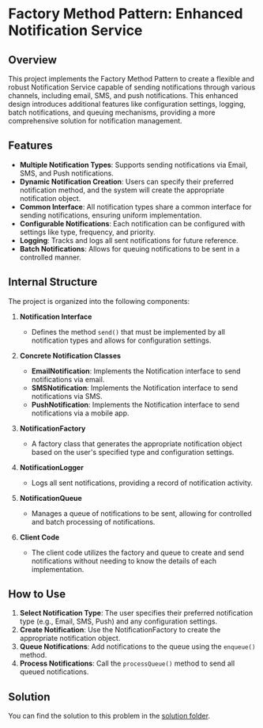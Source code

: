 # Factory Method Pattern: Enhanced Notification Service

## Overview

This project implements the Factory Method Pattern to create a flexible and robust Notification Service capable of sending notifications through various channels, including email, SMS, and push notifications. This enhanced design introduces additional features like configuration settings, logging, batch notifications, and queuing mechanisms, providing a more comprehensive solution for notification management.

## Features

- **Multiple Notification Types**: Supports sending notifications via Email, SMS, and Push notifications.
- **Dynamic Notification Creation**: Users can specify their preferred notification method, and the system will create the appropriate notification object.
- **Common Interface**: All notification types share a common interface for sending notifications, ensuring uniform implementation.
- **Configurable Notifications**: Each notification can be configured with settings like type, frequency, and priority.
- **Logging**: Tracks and logs all sent notifications for future reference.
- **Batch Notifications**: Allows for queuing notifications to be sent in a controlled manner.

## Internal Structure

The project is organized into the following components:

1. **Notification Interface**
   - Defines the method `send()` that must be implemented by all notification types and allows for configuration settings.

2. **Concrete Notification Classes**
   - **EmailNotification**: Implements the Notification interface to send notifications via email.
   - **SMSNotification**: Implements the Notification interface to send notifications via SMS.
   - **PushNotification**: Implements the Notification interface to send notifications via a mobile app.

3. **NotificationFactory**
   - A factory class that generates the appropriate notification object based on the user's specified type and configuration settings.

4. **NotificationLogger**
   - Logs all sent notifications, providing a record of notification activity.

5. **NotificationQueue**
   - Manages a queue of notifications to be sent, allowing for controlled and batch processing of notifications.

6. **Client Code**
   - The client code utilizes the factory and queue to create and send notifications without needing to know the details of each implementation.

## How to Use

1. **Select Notification Type**: The user specifies their preferred notification type (e.g., Email, SMS, Push) and any configuration settings.
2. **Create Notification**: Use the NotificationFactory to create the appropriate notification object.
3. **Queue Notifications**: Add notifications to the queue using the `enqueue()` method.
4. **Process Notifications**: Call the `processQueue()` method to send all queued notifications.

## Solution

You can find the solution to this problem in the [solution folder](/Learning_2.0/Solutions/Creational-pattern-solutions/notification-service-solution/).
